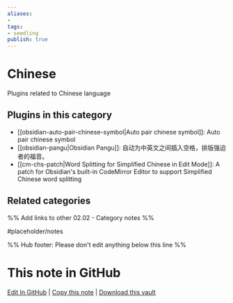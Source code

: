 ```yaml
---
aliases:
- 
tags: 
- seedling 
publish: true
---
```



# Chinese

Plugins related to Chinese language

## Plugins in this category

- [[obsidian-auto-pair-chinese-symbol|Auto pair chinese symbol]]: Auto pair chinese symbol
- [[obsidian-pangu|Obsidian Pangu]]: 自动为中英文之间插入空格，排版强迫者的福音。
- [[cm-chs-patch|Word Splitting for Simplified Chinese in Edit Mode]]: A patch for Obsidian's built-in CodeMirror Editor to support Simplified Chinese word splitting

## Related categories

%% Add links to other 02.02 - Category notes %%

#placeholder/notes

%% Hub footer: Please don't edit anything below this line %%

# This note in GitHub

<span class="git-footer">[Edit In GitHub](https://github.dev/obsidian-community/obsidian-hub/blob/main/02%20-%20Community%20Expansions/02.01%20Plugins%20by%20Category/Chinese%20Language%20Plugins.md "git-hub-edit-note") | [Copy this note](https://raw.githubusercontent.com/obsidian-community/obsidian-hub/main/02%20-%20Community%20Expansions/02.01%20Plugins%20by%20Category/Chinese%20Language%20Plugins.md "git-hub-copy-note") | [Download this vault](https://github.com/obsidian-community/obsidian-hub/archive/refs/heads/main.zip "git-hub-download-vault") </span>
